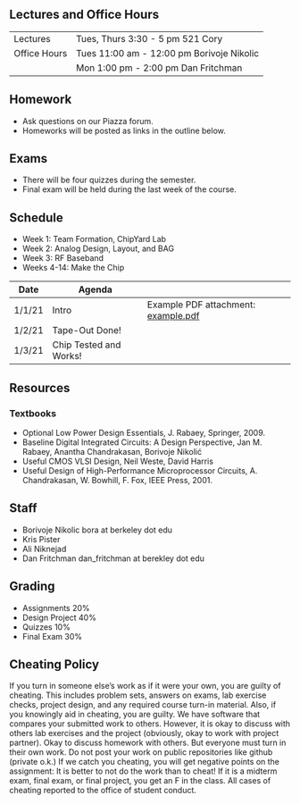 ## Lectures and Office Hours

|               |                                                                | 
|---------------|----------------------------------------------------------------| 
| Lectures      | Tues, Thurs	3:30 - 5 pm	521 Cory                               |
| Office Hours  | Tues	11:00 am - 12:00 pm		Borivoje Nikolic                     |
|               | Mon	1:00 pm - 2:00 pm	Dan Fritchman                            | 

## Homework

* Ask questions on our Piazza forum.
* Homeworks will be posted as links in the outline below.

## Exams

* There will be four quizzes during the semester.
* Final exam will be held during the last week of the course.

## Schedule 

* Week 1: Team Formation, ChipYard Lab 
* Week 2: Analog Design, Layout, and BAG
* Week 3: RF Baseband 
* Weeks 4-14: Make the Chip 

| Date        | Agenda         |               |
| ----------- | -------------- |-------------- |
| 1/1/21      | Intro          | Example PDF attachment: [example.pdf](assets/demo.pdf) |
| 1/2/21      | Tape-Out Done! |               |
| 1/3/21      | Chip Tested and Works! |               |

 			
## Resources

### Textbooks

* Optional Low Power Design Essentials, J. Rabaey, Springer, 2009.
* Baseline Digital Integrated Circuits: A Design Perspective, Jan M. Rabaey, Anantha Chandrakasan, Borivoje Nikolić
* Useful CMOS VLSI Design, Neil Weste, David Harris
* Useful Design of High-Performance Microprocessor Circuits, A. Chandrakasan, W. Bowhill, F. Fox, IEEE Press, 2001.

## Staff

* Borivoje Nikolic	bora at berkeley dot edu
* Kris Pister
* Ali Niknejad
* Dan Fritchman dan_fritchman at berekley dot edu

## Grading

* Assignments	20%
* Design Project	40%
* Quizzes	10%
* Final Exam	30%

## Cheating Policy

If you turn in someone else’s work as if it were your own, you are guilty of cheating.  This includes problem sets, answers on exams, lab exercise checks, project design, and any required course turn-in material.
Also, if you knowingly aid in cheating, you are guilty.
We have software that compares your submitted work to others.
However, it is okay to discuss with others lab exercises and the project (obviously, okay to work with project partner). Okay to discuss homework with others. But everyone must turn in their own work.
Do not post your work on public repositories like github (private o.k.)
If we catch you cheating, you will get negative points on the assignment: It is better to not do the work than to cheat!  If it is a midterm exam, final exam, or final project, you get an F in the class.  All cases of cheating reported to the office of student conduct. 

